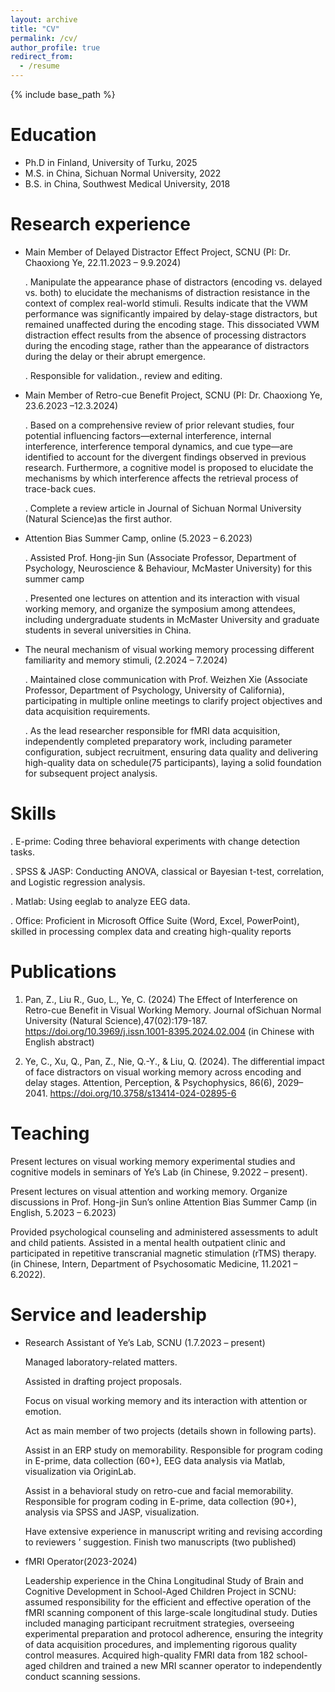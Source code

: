 ```yaml
---
layout: archive
title: "CV"
permalink: /cv/
author_profile: true
redirect_from:
  - /resume
---
```


{% include base_path %}

Education
======
* Ph.D in Finland, University of Turku, 2025 
* M.S. in China, Sichuan Normal University, 2022
* B.S. in China, Southwest Medical University, 2018

Research experience
======
* Main Member of Delayed Distractor Effect Project, SCNU (PI: Dr. Chaoxiong Ye, 22.11.2023 – 9.9.2024)
  
   . Manipulate the appearance phase of distractors (encoding vs. delayed vs. both) to elucidate the mechanisms of distraction resistance in the context of complex real-world stimuli. Results indicate that the VWM 
     performance was significantly impaired by delay-stage distractors, but remained unaffected during the encoding stage. This dissociated VWM distraction effect results from the absence of processing distractors during 
     the encoding stage, rather than the appearance of distractors during the delay or their abrupt emergence.
  
   . Responsible for validation., review and editing.
  
* Main Member of Retro-cue Benefit Project, SCNU (PI: Dr. Chaoxiong Ye, 23.6.2023 –12.3.2024)
  
   . Based on a comprehensive review of prior relevant studies, four potential influencing factors—external interference, internal interference, interference temporal dynamics, and cue type—are identified to account for 
     the divergent findings observed in previous research. Furthermore, a cognitive model is proposed to elucidate the mechanisms by which interference affects the retrieval process of trace-back cues.
  
   . Complete a review article in Journal of Sichuan Normal University (Natural Science)as the first author.

* Attention Bias Summer Camp, online (5.2023 – 6.2023)

   . Assisted Prof. Hong-jin Sun (Associate Professor, Department of Psychology, Neuroscience & Behaviour, McMaster University) for this summer camp

   . Presented one lectures on attention and its interaction with visual working memory, and organize the symposium among attendees, including undergraduate students in McMaster University and graduate students in several 
     universities in China.

* The neural mechanism of visual working memory processing different familiarity and memory stimuli, (2.2024 – 7.2024)
  
   . Maintained close communication with Prof. Weizhen Xie (Associate Professor, Department of Psychology, University of California), participating in multiple online meetings to clarify project objectives and data 
     acquisition requirements.
  
   . As the lead researcher responsible for fMRI data acquisition, independently completed preparatory work, including parameter configuration, subject recruitment, ensuring data quality and delivering high-quality data on 
     schedule(75 participants), laying a solid foundation for subsequent project analysis.
  
Skills
======
.      E-prime: Coding three behavioral experiments with change detection tasks.

.      SPSS & JASP: Conducting ANOVA, classical or Bayesian t-test, correlation, and Logistic regression analysis.

.      Matlab: Using eeglab to analyze EEG data. 

.      Office: Proficient in Microsoft Office Suite (Word, Excel, PowerPoint), skilled in processing complex data and creating high-quality reports


Publications
======
1. Pan, Z., Liu R., Guo, L., Ye, C. (2024) The Effect of Interference on Retro-cue Benefit in Visual Working Memory. Journal ofSichuan Normal University (Natural Science),47(02):179-187. https://doi.org/10.3969/j.issn.1001-8395.2024.02.004 (in Chinese with English abstract)

2. Ye, C., Xu, Q., Pan, Z., Nie, Q.-Y., & Liu, Q. (2024). The differential impact of face distractors on visual working memory across encoding and delay stages. Attention, Perception, & Psychophysics, 86(6), 2029–2041. https://doi.org/10.3758/s13414-024-02895-6

  
Teaching
======
  Present lectures on visual working memory experimental studies and cognitive models in seminars of Ye’s Lab (in Chinese, 9.2022 – present).
  
  Present lectures on visual attention and working memory. Organize discussions in Prof. Hong-jin Sun’s online Attention Bias Summer Camp (in English, 5.2023 – 6.2023)
  
  Provided psychological counseling and administered assessments to adult and child patients. Assisted in a mental health outpatient clinic and participated in repetitive transcranial magnetic stimulation (rTMS) therapy. (in Chinese, Intern, Department of Psychosomatic Medicine, 11.2021 – 6.2022).
  
Service and leadership
======
* Research Assistant of Ye’s Lab, SCNU (1.7.2023 – present)

    Managed laboratory-related matters.
  
    Assisted in drafting project proposals.
  
    Focus on visual working memory and its interaction with attention or emotion.
  
    Act as main member of two projects (details shown in following parts).
  
    Assist in an ERP study on memorability. Responsible for program coding in E-prime, data collection (60+), EEG data analysis via Matlab, visualization via OriginLab.
  
    Assist in a behavioral study on retro-cue and facial memorability. Responsible for program coding in E-prime, data collection (90+), analysis via SPSS and JASP, visualization.
  
    Have extensive experience in manuscript writing and revising according to reviewers ’ suggestion. Finish two manuscripts (two published)


* fMRI Operator(2023-2024)
  
    Leadership experience in the China Longitudinal Study of Brain and Cognitive Development in School-Aged Children Project in SCNU: assumed responsibility for the efficient and effective operation of the fMRI scanning 
    component of this large-scale longitudinal study. Duties included managing participant recruitment strategies, overseeing experimental preparation and protocol adherence, ensuring the integrity of data acquisition 
    procedures, and implementing rigorous quality control measures. Acquired high-quality FMRI data from 182 school-aged children and trained a new MRI scanner operator to independently conduct scanning sessions.
